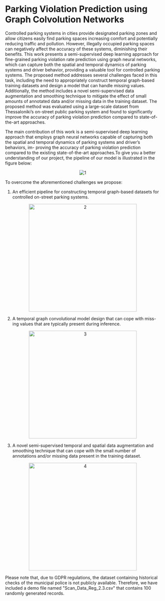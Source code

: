 # Parking Violation Prediction using Graph Colvolution Networks

Controlled parking systems in cities provide designated parking zones and allow citizens easily find parking spaces increasing comfort and potentially reducing traffic and pollution. However, illegally occupied parking spaces can negatively affect the accuracy of these systems, diminishing their benefits. This work presents a semi-supervised deep learning approach for fine-grained parking violation rate prediction using graph neural networks, which can capture both the spatial and temporal dynamics of parking systems and driver behavior, providing a valuable tool for controlled parking systems. The proposed method addresses several challenges faced in this task, including the need to appropriately construct temporal graph-based training datasets and design a model that can handle missing values. Additionally, the method includes a novel semi-supervised data augmentation and smoothing technique to mitigate the effect of small amounts of annotated data and/or missing data in the training dataset. The proposed method was evaluated using a large-scale dataset from Thessaloniki’s on-street public parking system and found to significantly improve the accuracy of parking violation prediction compared to state-of-the-art approaches.

The main contribution of this work is a semi-supervised deep learning approach that employs graph neural networks capable of capturing both the spatial and temporal dynamics of parking systems and driver’s behaviors, im- proving the accuracy of parking violation prediction compared to the existing state-of-the-art approaches.To give you a better understanding of our project, the pipeline of our model is illustrated in the figure below:

<div align="center">
  <img src="https://user-images.githubusercontent.com/44779987/190924742-13ba3d19-7b18-4e37-9ca3-e35d68de6377.png" alt="1" style="max-width: 400px;"/>
</div>

To overcome the aforementioned challenges we propose:

1. An efficient pipeline for constructing temporal graph-based datasets for controlled on-street parking systems.

<div align="center">
  <img src="https://github.com/nikgeokar/parking_stgcn/files/11301989/Figure15_N.pdf" alt="2" width="350"/>
</div>

2. A temporal graph convolutional model design that can cope with miss- ing values that are typically present during inference.

<div align="center">
  <img src="https://github.com/nikgeokar/parking_stgcn/files/11301993/Final6_N.pdf" alt="3" width="350"/>
</div>

3. A novel semi-supervised temporal and spatial data augmentation and smoothing technique that can cope with the small number of annotations and/or missing data present in the training dataset.

<div align="center">
  <img src="https://github.com/nikgeokar/parking_stgcn/files/11301997/Figure5_N.pdf" alt="4" width="350"/>
</div>




Please note that, due to GDPR regulations, the dataset containing historical checks of the municipal police is not publicly available. Therefore, we have included a demo file named "Scan_Data_Reg_2.3.csv" that contains 100 randomly generated records.
